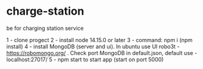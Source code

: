 # charge-station
be for charging station service

1 - clone progect
2 - install node 14.15.0 or later
3 - command: npm i (npm install)
4 - install MongoDB (server and ui). In ubuntu use UI robo3t  - https://robomongo.org/ . Check port MongoDB in default.json, default use - localhost:27017/ 
5 - npm start to start app (start on port 5000)

